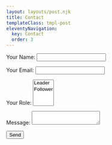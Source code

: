 ```yaml
---
layout: layouts/post.njk
title: Contact
templateClass: tmpl-post
eleventyNavigation:
  key: Contact
  order: 3
---
```


<form name="contact" method="POST" data-netlify="true">
  <!-- <input type="hidden" name="form-name" value="contact" /> -->

  <p>
    <label>Your Name: <input type="text" name="name" required></label>   
  </p>
  <p>
    <label>Your Email: <input type="email" name="email" required /></label>
  </p>
  <p>
    <label>Your Role: <select name="role[]" multiple required>
      <option value="leader">Leader</option>
      <option value="follower">Follower</option>
    </select></label>
  </p>
  <p>
    <label>Message: <textarea name="message"></textarea></label>
  </p>
  <p>
    <button type="submit">Send</button>
  </p>
</form>